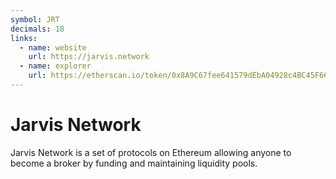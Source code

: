 ```yaml
---
symbol: JRT
decimals: 18
links:
  - name: website
    url: https://jarvis.network
  - name: explorer
    url: https://etherscan.io/token/0x8A9C67fee641579dEbA04928c4BC45F66e26343A
---
```


# Jarvis Network

Jarvis Network is a set of protocols on Ethereum allowing anyone to become a broker by funding and maintaining liquidity pools.
